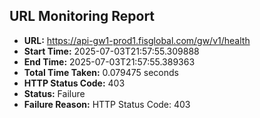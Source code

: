 ## URL Monitoring Report

- **URL:** https://api-gw1-prod1.fisglobal.com/gw/v1/health
- **Start Time:** 2025-07-03T21:57:55.309888
- **End Time:** 2025-07-03T21:57:55.389363
- **Total Time Taken:** 0.079475 seconds
- **HTTP Status Code:** 403
- **Status:** Failure
- **Failure Reason:** HTTP Status Code: 403
